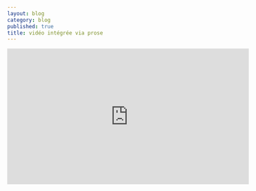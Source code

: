 ```yaml
---
layout: blog
category: blog
published: true
title: vidéo intégrée via prose
---
```

<iframe width="560" height="315" src="https://www.youtube.com/embed/tj9kW0evOCM" frameborder="0" allowfullscreen></iframe>
